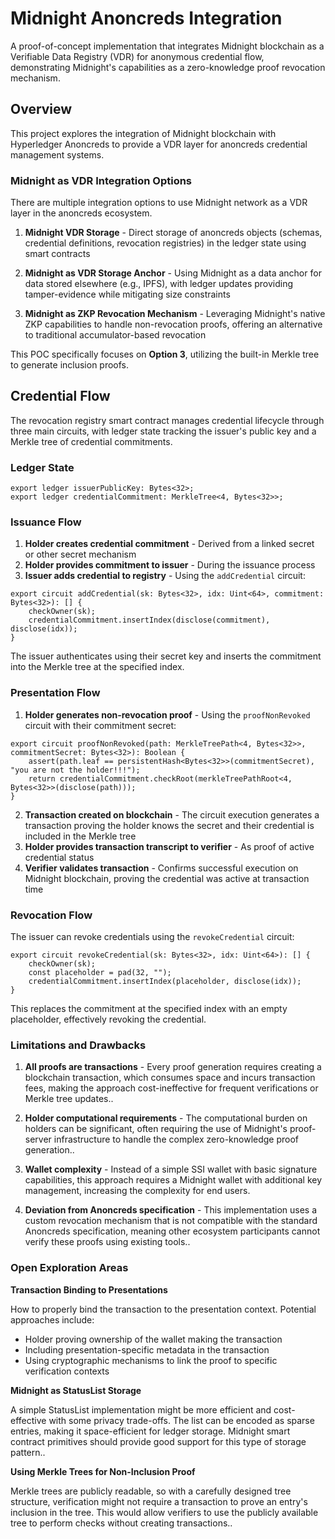 # Midnight Anoncreds Integration

A proof-of-concept implementation that integrates Midnight blockchain as a Verifiable Data Registry (VDR) for anonymous credential flow, demonstrating Midnight's capabilities as a zero-knowledge proof revocation mechanism.

## Overview

This project explores the integration of Midnight blockchain with Hyperledger Anoncreds to provide a VDR layer for anoncreds credential management systems.

### Midnight as VDR Integration Options

There are multiple integration options to use Midnight network as a VDR layer in the anoncreds ecosystem.

1. **Midnight VDR Storage** - Direct storage of anoncreds objects (schemas, credential definitions, revocation registries) in the ledger state using smart contracts

2. **Midnight as VDR Storage Anchor** - Using Midnight as a data anchor for data stored elsewhere (e.g., IPFS), with ledger updates providing tamper-evidence while mitigating size constraints

3. **Midnight as ZKP Revocation Mechanism** - Leveraging Midnight's native ZKP capabilities to handle non-revocation proofs, offering an alternative to traditional accumulator-based revocation

This POC specifically focuses on **Option 3**, utilizing the built-in Merkle tree to generate inclusion proofs.

## Credential Flow

The revocation registry smart contract manages credential lifecycle through three main circuits, with ledger state tracking the issuer's public key and a Merkle tree of credential commitments.

### Ledger State

```compact
export ledger issuerPublicKey: Bytes<32>;
export ledger credentialCommitment: MerkleTree<4, Bytes<32>>;
```

### Issuance Flow

1. **Holder creates credential commitment** - Derived from a linked secret or other secret mechanism
2. **Holder provides commitment to issuer** - During the issuance process
3. **Issuer adds credential to registry** - Using the `addCredential` circuit:

```compact
export circuit addCredential(sk: Bytes<32>, idx: Uint<64>, commitment: Bytes<32>): [] {
    checkOwner(sk);
    credentialCommitment.insertIndex(disclose(commitment), disclose(idx));
}
```

The issuer authenticates using their secret key and inserts the commitment into the Merkle tree at the specified index.

### Presentation Flow

1. **Holder generates non-revocation proof** - Using the `proofNonRevoked` circuit with their commitment secret:

```compact
export circuit proofNonRevoked(path: MerkleTreePath<4, Bytes<32>>, commitmentSecret: Bytes<32>): Boolean {
    assert(path.leaf == persistentHash<Bytes<32>>(commitmentSecret), "you are not the holder!!!");
    return credentialCommitment.checkRoot(merkleTreePathRoot<4, Bytes<32>>(disclose(path)));
}
```

2. **Transaction created on blockchain** - The circuit execution generates a transaction proving the holder knows the secret and their credential is included in the Merkle tree
3. **Holder provides transaction transcript to verifier** - As proof of active credential status
4. **Verifier validates transaction** - Confirms successful execution on Midnight blockchain, proving the credential was active at transaction time

### Revocation Flow

The issuer can revoke credentials using the `revokeCredential` circuit:

```compact
export circuit revokeCredential(sk: Bytes<32>, idx: Uint<64>): [] {
    checkOwner(sk);
    const placeholder = pad(32, "");
    credentialCommitment.insertIndex(placeholder, disclose(idx));
}
```

This replaces the commitment at the specified index with an empty placeholder, effectively revoking the credential.

### Limitations and Drawbacks

1. **All proofs are transactions** - Every proof generation requires creating a blockchain transaction, which consumes space and incurs transaction fees, making the approach cost-ineffective for frequent verifications or Merkle tree updates..

2. **Holder computational requirements** - The computational burden on holders can be significant, often requiring the use of Midnight's proof-server infrastructure to handle the complex zero-knowledge proof generation..

3. **Wallet complexity** - Instead of a simple SSI wallet with basic signature capabilities, this approach requires a Midnight wallet with additional key management, increasing the complexity for end users.

4. **Deviation from Anoncreds specification** - This implementation uses a custom revocation mechanism that is not compatible with the standard Anoncreds specification, meaning other ecosystem participants cannot verify these proofs using existing tools..

### Open Exploration Areas

**Transaction Binding to Presentations**

How to properly bind the transaction to the presentation context. Potential approaches include:
- Holder proving ownership of the wallet making the transaction
- Including presentation-specific metadata in the transaction
- Using cryptographic mechanisms to link the proof to specific verification contexts

**Midnight as StatusList Storage**

A simple StatusList implementation might be more efficient and cost-effective with some privacy trade-offs.
The list can be encoded as sparse entries, making it space-efficient for ledger storage.
Midnight smart contract primitives should provide good support for this type of storage pattern..

**Using Merkle Trees for Non-Inclusion Proof**

Merkle trees are publicly readable, so with a carefully designed tree structure, verification might not require a transaction to prove an entry's inclusion in the tree.
This would allow verifiers to use the publicly available tree to perform checks without creating transactions..
